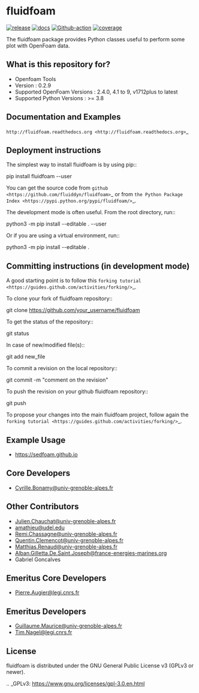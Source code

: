 fluidfoam
=========

[![release](https://img.shields.io/pypi/v/fluidfoam.svg)](https://pypi.python.org/pypi/fluidfoam/)
[![docs](https://readthedocs.org/projects/fluidfoam/badge/?version=latest)](http://fluidfoam.readthedocs.org)
[![Github-action](https://github.com/fluiddyn/fluidfoam/actions/workflows/build_and_test.yml/badge.svg)](https://github.com/fluiddyn/fluidfoam/actions)
[![coverage](https://codecov.io/gh/fluiddyn/fluidfoam/branch/master/graph/badge.svg)](https://codecov.io/gh/fluiddyn/fluidfoam/branch/master/)

The fluidfoam package provides Python classes useful to perform some plot with OpenFoam data.

What is this repository for?
----------------------------

* Openfoam Tools
* Version : 0.2.9
* Supported OpenFoam Versions : 2.4.0, 4.1 to 9, v1712plus to latest
* Supported Python Versions : >= 3.8

Documentation and Examples
--------------------------

`http://fluidfoam.readthedocs.org
<http://fluidfoam.readthedocs.org>`_

Deployment instructions
-----------------------

The simplest way to install fluidfoam is by using pip::

  pip install fluidfoam --user

You can get the source code from `github
<https://github.com/fluiddyn/fluidfoam>`_ or from `the Python Package Index
<https://pypi.python.org/pypi/fluidfoam/>`_.

The development mode is often useful. From the root directory, run::

  python3 -m pip install --editable . --user
  
Or if you are using a virtual environment, run::

  python3 -m pip install --editable .

Committing instructions (in development mode)
---------------------------------------------

A good starting point is to follow this `forking tutorial <https://guides.github.com/activities/forking/>`_.

To clone your fork of fluidfoam repository::

  git clone https://github.com/your_username/fluidfoam
  
To get the status of the repository::

  git status

In case of new/modified file(s)::

  git add new_file

To commit a revision on the local repository::

  git commit -m "comment on the revision"

To push the revision on your github fluidfoam repository::

  git push

To propose your changes into the main fluidfoam project, follow again the `forking tutorial <https://guides.github.com/activities/forking/>`_.

Example Usage
-------------

* https://sedfoam.github.io

Core Developers
---------------

* Cyrille.Bonamy@univ-grenoble-alpes.fr

Other Contributors
------------------

* Julien.Chauchat@univ-grenoble-alpes.fr
* amathieu@udel.edu
* Remi.Chassagne@univ-grenoble-alpes.fr
* Quentin.Clemencot@univ-grenoble-alpes.fr
* Matthias.Renaud@univ-grenoble-alpes.fr
* Alban.Gilletta.De.Saint.Joseph@france-energies-marines.org
* Gabriel Goncalves

Emeritus Core Developers
------------------------

* Pierre.Augier@legi.cnrs.fr

Emeritus Developers
------------------------

* Guillaume.Maurice@univ-grenoble-alpes.fr
* Tim.Nagel@legi.cnrs.fr

License
-------

fluidfoam is distributed under the GNU General Public License v3 (GPLv3 or newer).

.. _GPLv3: https://www.gnu.org/licenses/gpl-3.0.en.html
